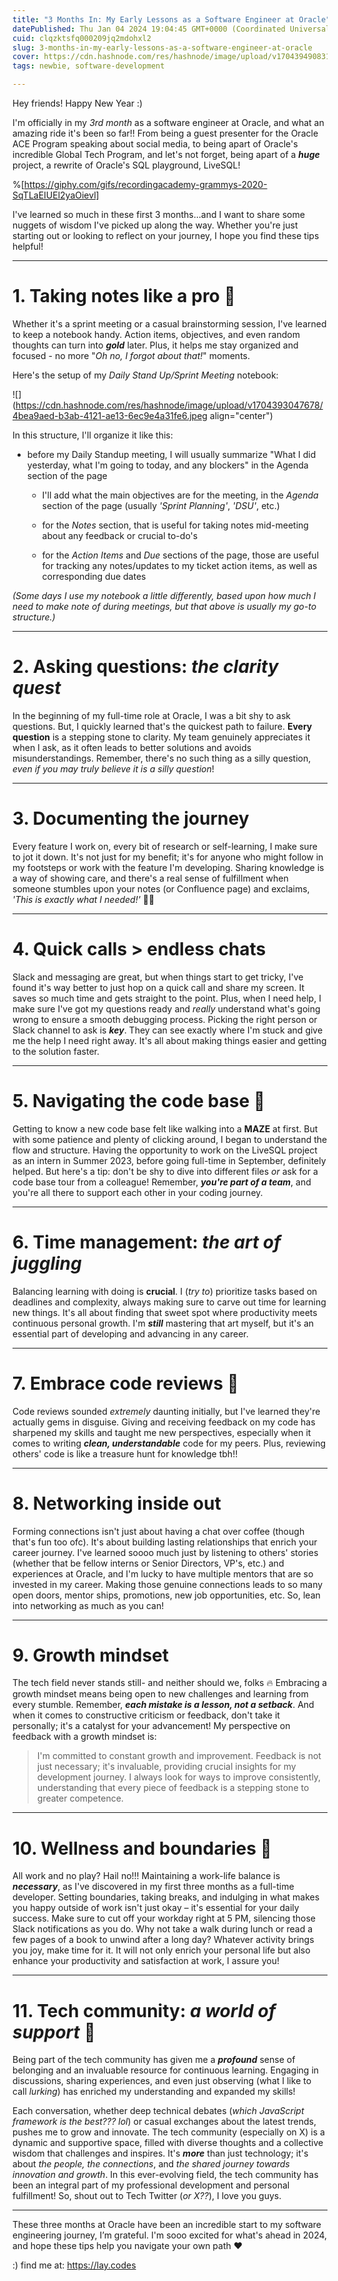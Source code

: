 ```yaml
---
title: "3 Months In: My Early Lessons as a Software Engineer at Oracle"
datePublished: Thu Jan 04 2024 19:04:45 GMT+0000 (Coordinated Universal Time)
cuid: clqzktsfq000209jq2mdohxl2
slug: 3-months-in-my-early-lessons-as-a-software-engineer-at-oracle
cover: https://cdn.hashnode.com/res/hashnode/image/upload/v1704394908319/d1893b90-7191-4256-888b-d9f995ccd5ee.png
tags: newbie, software-development

---
```


Hey friends! Happy New Year :)

I'm officially in my *3rd month* as a software engineer at Oracle, and what an amazing ride it's been so far!! From being a guest presenter for the Oracle ACE Program speaking about social media, to being apart of Oracle's incredible Global Tech Program, and let's not forget, being apart of a ***huge*** project, a rewrite of Oracle's SQL playground, LiveSQL!

%[https://giphy.com/gifs/recordingacademy-grammys-2020-SqTLaEIUEl2yaOievl] 

I've learned so much in these first 3 months...and I want to share some nuggets of wisdom I've picked up along the way. Whether you're just starting out or looking to reflect on your journey, I hope you find these tips helpful!

---

# 1\. Taking notes like a pro 📝

Whether it's a sprint meeting or a casual brainstorming session, I've learned to keep a notebook handy. Action items, objectives, and even random thoughts can turn into ***gold*** later. Plus, it helps me stay organized and focused - no more "*Oh no, I forgot about that!*" moments.

Here's the setup of my *Daily Stand Up/Sprint Meeting* notebook:

![](https://cdn.hashnode.com/res/hashnode/image/upload/v1704393047678/4bea9aed-b3ab-4121-ae13-6ec9e4a31fe6.jpeg align="center")

In this structure, I'll organize it like this:

* before my Daily Standup meeting, I will usually summarize "What I did yesterday, what I'm going to today, and any blockers" in the Agenda section of the page
    
    * I'll add what the main objectives are for the meeting, in the *Agenda* section of the page (usually *'Sprint Planning'*, *'DSU'*, etc.)
        
    * for the *Notes* section, that is useful for taking notes mid-meeting about any feedback or crucial to-do's
        
    * for the *Action Items* and *Due* sections of the page, those are useful for tracking any notes/updates to my ticket action items, as well as corresponding due dates
        

*(Some days I use my notebook a little differently, based upon how much I need to make note of during meetings, but that above is usually my go-to structure.)*

---

# 2\. Asking questions: *the clarity quest*

In the beginning of my full-time role at Oracle, I was a bit shy to ask questions. But, I quickly learned that's the quickest path to failure. **Every question** is a stepping stone to clarity. My team genuinely appreciates it when I ask, as it often leads to better solutions and avoids misunderstandings. Remember, there's no such thing as a silly question, *even if you may truly believe it is a silly question*!

---

# 3\. Documenting the journey

Every feature I work on, every bit of research or self-learning, I make sure to jot it down. It's not just for my benefit; it's for anyone who might follow in my footsteps or work with the feature I'm developing. Sharing knowledge is a way of showing care, and there's a real sense of fulfillment when someone stumbles upon your notes (or Confluence page) and exclaims, *'This is exactly what I needed!'* 😮‍💨

---

# 4\. Quick calls &gt; endless chats

Slack and messaging are great, but when things start to get tricky, I've found it's way better to just hop on a quick call and share my screen. It saves so much time and gets straight to the point. Plus, when I need help, I make sure I've got my questions ready and *really* understand what's going wrong to ensure a smooth debugging process. Picking the right person or Slack channel to ask is ***key***. They can see exactly where I'm stuck and give me the help I need right away. It's all about making things easier and getting to the solution faster.

---

# 5\. Navigating the code base 🧭

Getting to know a new code base felt like walking into a **MAZE** at first. But with some patience and plenty of clicking around, I began to understand the flow and structure. Having the opportunity to work on the LiveSQL project as an intern in Summer 2023, before going full-time in September, definitely helped. But here's a tip: don't be shy to dive into different files *or* ask for a code base tour from a colleague! Remember, ***you're part of a team***, and you're all there to support each other in your coding journey.

---

# 6\. Time management: *the art of juggling*

Balancing learning with doing is **crucial**. I (*try to*) prioritize tasks based on deadlines and complexity, always making sure to carve out time for learning new things. It's all about finding that sweet spot where productivity meets continuous personal growth. I'm ***still*** mastering that art myself, but it's an essential part of developing and advancing in any career.

---

# 7\. Embrace code reviews 🤝

Code reviews sounded *extremely* daunting initially, but I've learned they're actually gems in disguise. Giving and receiving feedback on my code has sharpened my skills and taught me new perspectives, especially when it comes to writing ***clean, understandable*** code for my peers. Plus, reviewing others' code is like a treasure hunt for knowledge tbh!!

---

# 8\. Networking inside out

Forming connections isn't just about having a chat over coffee (though that's fun too ofc). It's about building lasting relationships that enrich your career journey. I've learned soooo much just by listening to others' stories (whether that be fellow interns or Senior Directors, VP's, etc.) and experiences at Oracle, and I'm lucky to have multiple mentors that are so invested in my career. Making those genuine connections leads to so many open doors, mentor ships, promotions, new job opportunities, etc. So, lean into networking as much as you can!

---

# 9\. Growth mindset

The tech field never stands still- and neither should we, folks 🔥 Embracing a growth mindset means being open to new challenges and learning from every stumble. Remember, ***each mistake is a lesson, not a setback***. And when it comes to constructive criticism or feedback, don't take it personally; it's a catalyst for your advancement! My perspective on feedback with a growth mindset is:

> I'm committed to constant growth and improvement. Feedback is not just necessary; it's invaluable, providing crucial insights for my development journey. I always look for ways to improve consistently, understanding that every piece of feedback is a stepping stone to greater competence.

---

# 10\. Wellness and boundaries 🛀

All work and no play? Hail no!!! Maintaining a work-life balance is ***necessary***, as I've discovered in my first three months as a full-time developer. Setting boundaries, taking breaks, and indulging in what makes you happy outside of work isn't just okay – it's essential for your daily success. Make sure to cut off your workday right at 5 PM, silencing those Slack notifications as you do. Why not take a walk during lunch or read a few pages of a book to unwind after a long day? Whatever activity brings you joy, make time for it. It will not only enrich your personal life but also enhance your productivity and satisfaction at work, I assure you!

---

# 11\. Tech community: *a world of support* 🌟

Being part of the tech community has given me a ***profound*** sense of belonging and an invaluable resource for continuous learning. Engaging in discussions, sharing experiences, and even just observing (what I like to call *lurking*) has enriched my understanding and expanded my skills!

Each conversation, whether deep technical debates (*which JavaScript framework is the best??? lol*) or casual exchanges about the latest trends, pushes me to grow and innovate. The tech community (especially on X) is a dynamic and supportive space, filled with diverse thoughts and a collective wisdom that challenges and inspires. It's ***more*** than just technology; it's about *the people, the connections*, and *the shared journey towards innovation and growth*. In this ever-evolving field, the tech community has been an integral part of my professional development and personal fulfillment! So, shout out to Tech Twitter (*or X??*), I love you guys.

---

These three months at Oracle have been an incredible start to my software engineering journey, I’m grateful. I'm sooo excited for what's ahead in 2024, and hope these tips help you navigate your own path ♥️

:) find me at: https://lay.codes